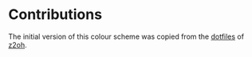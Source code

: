 # Contributions

The initial version of this colour scheme was copied from the
[dotfiles](https://github.com/z2oh/dotfiles) of
[z2oh](https://github.com/z2oh).
